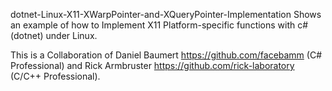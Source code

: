 dotnet-Linux-X11-XWarpPointer-and-XQueryPointer-Implementation
Shows an example of how to Implement X11 Platform-specific functions with c#(dotnet) under Linux.

This is a Collaboration of Daniel Baumert https://github.com/facebamm (C# Professional) and Rick Armbruster https://github.com/rick-laboratory (C/C++ Professional).
